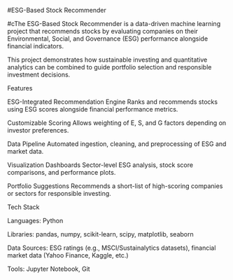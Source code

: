 #ESG-Based Stock Recommender

#cThe ESG-Based Stock Recommender is a data-driven machine learning project that recommends stocks by evaluating companies on their Environmental, Social, and Governance (ESG) performance alongside financial indicators.

This project demonstrates how sustainable investing and quantitative analytics can be combined to guide portfolio selection and responsible investment decisions.

Features

ESG-Integrated Recommendation Engine
Ranks and recommends stocks using ESG scores alongside financial performance metrics.

Customizable Scoring
Allows weighting of E, S, and G factors depending on investor preferences.

Data Pipeline
Automated ingestion, cleaning, and preprocessing of ESG and market data.

Visualization Dashboards
Sector-level ESG analysis, stock score comparisons, and performance plots.

Portfolio Suggestions
Recommends a short-list of high-scoring companies or sectors for responsible investing.

Tech Stack

Languages: Python

Libraries: pandas, numpy, scikit-learn, scipy, matplotlib, seaborn

Data Sources: ESG ratings (e.g., MSCI/Sustainalytics datasets), financial market data (Yahoo Finance, Kaggle, etc.)

Tools: Jupyter Notebook, Git